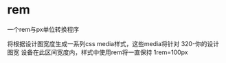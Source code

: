 # rem
一个rem与px单位转换程序

将根据设计图宽度生成一系列css media样式，这些media将针对 320-你的设计图宽 设备在此区间宽度内，样式中使用rem将一直保持 1rem=100px


